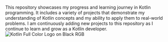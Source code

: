 This repository showcases my progress and learning journey in Kotlin programming.
It includes a variety of projects that demonstrate my understanding of Kotlin concepts and my ability to apply them to real-world problems.
I am continuously adding new projects to this repository as I continue to learn and grow as a Kotlin developer.
![Kotlin Full Color Logo on Black RGB](https://github.com/user-attachments/assets/01b894d7-44c9-409f-8ca3-9ad7ff7b5b4a)
